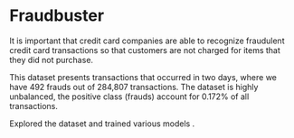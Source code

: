 # Fraudbuster
<p> It is important that credit card companies are able to recognize fraudulent credit card transactions so that customers are not charged for items that they did not purchase.</p>
<p> This dataset presents transactions that occurred in two days, where we have 492 frauds out of 284,807 transactions. The dataset is highly unbalanced, the positive class (frauds) account for 0.172% of all transactions.</p>
<p> Explored the dataset and trained various models .</p>
